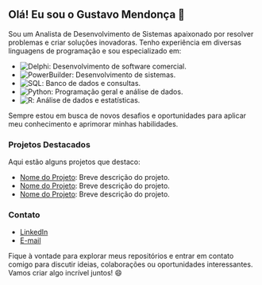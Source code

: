## Olá! Eu sou o Gustavo Mendonça 👋

Sou um Analista de Desenvolvimento de Sistemas apaixonado por resolver problemas e criar soluções inovadoras. Tenho experiência em diversas linguagens de programação e sou especializado em:

- ![Delphi](https://img.shields.io/badge/-Delphi-ED1F35?style=flat-square&logo=delphi&logoColor=white): Desenvolvimento de software comercial.
- ![PowerBuilder](https://img.shields.io/badge/-PowerBuilder-68ACE5?style=flat-square&logo=powerbuilder&logoColor=white): Desenvolvimento de sistemas.
- ![SQL](https://img.shields.io/badge/-SQL-CC2927?style=flat-square&logo=postgresql&logoColor=white): Banco de dados e consultas.
- ![Python](https://img.shields.io/badge/-Python-3776AB?style=flat-square&logo=python&logoColor=white): Programação geral e análise de dados.
- ![R](https://img.shields.io/badge/-R-276DC3?style=flat-square&logo=r&logoColor=white): Análise de dados e estatísticas.

Sempre estou em busca de novos desafios e oportunidades para aplicar meu conhecimento e aprimorar minhas habilidades.

### Projetos Destacados

Aqui estão alguns projetos que destaco:

- [Nome do Projeto](link_para_o_projeto): Breve descrição do projeto.
- [Nome do Projeto](link_para_o_projeto): Breve descrição do projeto.
- [Nome do Projeto](link_para_o_projeto): Breve descrição do projeto.

### Contato

- [LinkedIn](https://www.linkedin.com/in/seuperfil)
- [E-mail](mailto:seuemail@example.com)

Fique à vontade para explorar meus repositórios e entrar em contato comigo para discutir ideias, colaborações ou oportunidades interessantes. Vamos criar algo incrível juntos! 😄
